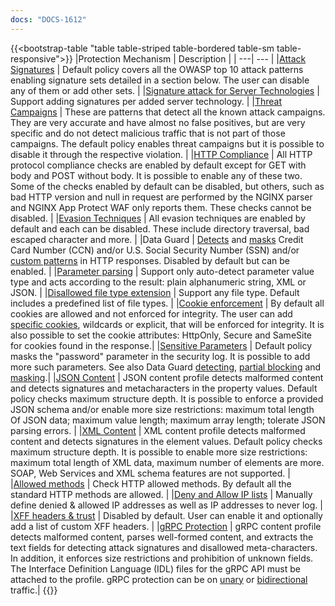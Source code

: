 ```yaml
---
docs: "DOCS-1612"
---
```


{{<bootstrap-table "table table-striped table-bordered table-sm table-responsive">}}
|Protection Mechanism | Description |
| ---| --- |
|[Attack Signatures](#attack-signatures-overview) | Default policy covers all the OWASP top 10 attack patterns enabling signature sets detailed in a section below. The user can disable any of them or add other sets. |
|[Signature attack for Server Technologies](#server-technologies) | Support adding signatures per added server technology. |
|[Threat Campaigns](#threat-campaigns) | These are patterns that detect all the known attack campaigns. They are very accurate and have almost no false positives, but are very specific and do not detect malicious traffic that is not part of those campaigns. The default policy enables threat campaigns but it is possible to disable it through the respective violation. |
|[HTTP Compliance](#http-compliance)  | All HTTP protocol compliance checks are enabled by default except for GET with body and POST without body. It is possible to enable any of these two. Some of the checks enabled by default can be disabled, but others, such as bad HTTP version and null in request are performed by the NGINX parser and NGINX App Protect WAF only reports them. These checks cannot be disabled. |
|[Evasion Techniques](#evasion-techniques) | All evasion techniques are enabled by default and each can be disabled. These include directory traversal, bad escaped character and more. |
|Data Guard | [Detects](#data-guard---blocking) and [masks](#data-guard---masking) Credit Card Number (CCN) and/or U.S. Social Security Number (SSN) and/or [custom patterns](#partial-masking-of-data-using-data-guard) in HTTP responses. Disabled by default but can be enabled. |
|[Parameter parsing](#http-compliance) | Support only auto-detect parameter value type and acts according to the result: plain alphanumeric string, XML or JSON. |
|[Disallowed file type extension](#disallowed-file-types) | Support any file type. Default includes a predefined list of file types. |
|[Cookie enforcement](##enforcer-cookie-settings) | By default all cookies are allowed and not enforced for integrity. The user can add [specific cookies](##user---defined-http-headers), wildcards or explicit, that will be enforced for integrity. It is also possible to set the cookie attributes: HttpOnly, Secure and SameSite for cookies found in the response.|
|[Sensitive Parameters](#Parameters) | Default policy masks the "password" parameter in the security log. It is possible to add more such parameters. See also Data Guard [detecting](#data-guard---blocking), [partial blocking](#partial-masking-of-data-using-data-guard) and [masking](#data-guard---masking).|
|[JSON Content](#handling-xml-and-json-content) | JSON content profile detects malformed content and detects signatures and metacharacters in the property values. Default policy checks maximum structure depth. It is possible to enforce a provided JSON schema and/or enable more size restrictions: maximum total length Of JSON data;  maximum value length; maximum array length; tolerate JSON parsing errors. |
|[XML Content](#handling-xml-and-json-content) | XML content profile detects malformed content and detects signatures in the element values. Default policy checks maximum structure depth. It is possible to enable more size restrictions: maximum total length of XML data, maximum number of elements are more. SOAP, Web Services and XML schema features are not supported. |
|[Allowed methods](#allowed-methods) | Check HTTP allowed methods. By default all the standard HTTP methods are allowed. |
|[Deny and Allow IP lists](#deny-and-allow-ip-lists) | Manually define denied & allowed IP addresses as well as IP addresses to never log. |
|[XFF headers & trust](#xff-headers-and-trust) | Disabled by default. User can enable it and optionally add a list of custom XFF headers. |
|[gRPC Protection](#grpc-protection-for-unary-traffic) | gRPC content profile detects malformed content, parses well-formed content, and extracts the text fields for detecting attack signatures and disallowed meta-characters. In addition, it enforces size restrictions and prohibition of unknown fields. The Interface Definition Language (IDL) files for the gRPC API must be attached to the profile. gRPC protection can be on [unary](#grpc-protection-for-unary-traffic) or [bidirectional](#grpc-protection-for-bidirectional-streaming) traffic.|
{{</bootstrap-table>}}
